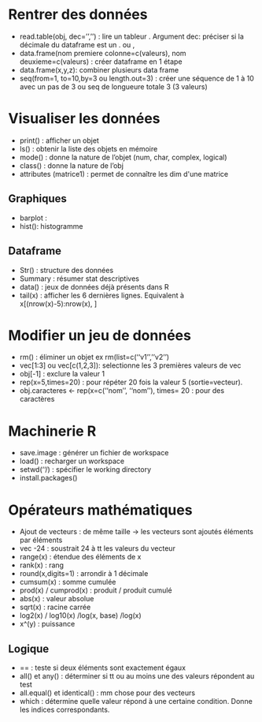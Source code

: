 # Rentrer des données

* read.table(obj, dec=’’,’’) : lire un tableur . Argument dec: préciser si la décimale du dataframe est un . ou ,
* data.frame(nom premiere colonne=c(valeurs), nom deuxieme=c(valeurs) : créer dataframe en 1 étape
*  data.frame(x,y,z): combiner plusieurs data frame
* seq(from=1, to=10,by=3 ou length.out=3) : créer une séquence de 1 à 10 avec un pas de 3 ou seq de longueure totale 3 (3 valeurs)

# Visualiser les données
* print() : afficher un objet
* ls() : obtenir la liste des objets en mémoire
* mode() : donne la nature de l’objet (num, char, complex, logical)
* class() : donne la nature de l’obj 
* attributes (matrice1) : permet de connaître les dim d'une matrice

## Graphiques
* barplot : 
* hist(): histogramme

## Dataframe
* Str() : structure des données
* Summary : résumer stat descriptives 
* data() : jeux de données déjà présents dans R
* tail(x) : afficher les 6 dernières lignes. Equivalent à x[(nrow(x)-5):nrow(x), ]

# Modifier un jeu de données
* rm() : éliminer un objet ex rm(list=c(‘‘v1’’,’’v2’’)
* vec[1:3] ou vec[c(1,2,3]): selectionne les 3 premières valeurs de vec
* obj[-1] : exclure la valeur 1
* rep(x=5,times=20) : pour répéter 20 fois la valeur 5 (sortie=vecteur).
* obj.caracteres ← rep(x=c(‘‘nom’’, ‘‘nom’’), times= 20 : pour des caractères 

# Machinerie R
* save.image : générer un fichier de workspace
* load() : recharger un workspace
* setwd(‘‘/) : spécifier le working directory
* install.packages()

# Opérateurs mathématiques
* Ajout de vecteurs : de même taille → les vecteurs sont ajoutés éléments par éléments
* vec -24 : soustrait 24 à tt les valeurs du vecteur
* range(x) : étendue des éléments de x
* rank(x) : rang
* round(x,digits=1) : arrondir à 1 décimale
* cumsum(x) : somme cumulée
* prod(x) / cumprod(x) : produit / produit cumulé
* abs(x) : valeur absolue
* sqrt(x) : racine carrée
* log2(x) / log10(x) /log(x, base) /log(x)
* x^(y) : puissance

## Logique
* == : teste si deux éléments sont exactement égaux
* all() et any() : déterminer si tt ou au moins une des valeurs répondent au test
* all.equal() et identical() : mm chose pour des vecteurs
* which : détermine quelle valeur répond à une certaine condition. Donne les indices correspondants.
